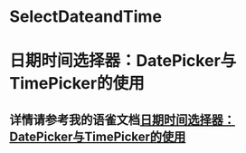 # SelectDateandTime
# 日期时间选择器：DatePicker与TimePicker的使用

## 详情请参考我的语雀文档[日期时间选择器：DatePicker与TimePicker的使用](https://www.yuque.com/nanke-yikns/vrtlkx/mnlqg3)
